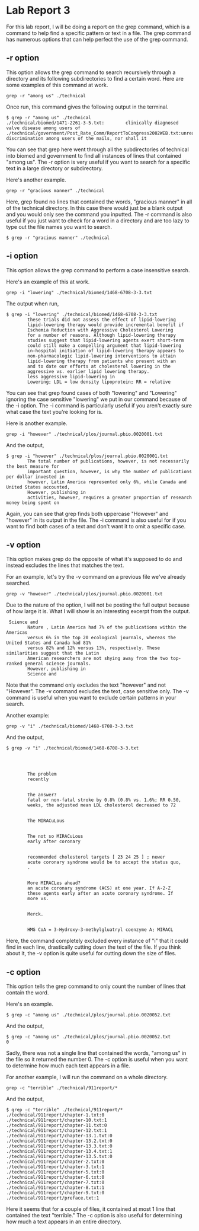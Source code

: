 <h1> Lab Report 3 </h1>

For this lab report, I will be doing a report on the grep command, which is a command to help find a specific pattern or text in a file.
The grep command has numerous options that can help perfect the use of the grep command.

<h2> -r option </h2>

This option allows the grep command to search recursively through a directory and its following subdirectories to find a certain word.
Here are some examples of this command at work.

```
grep -r "among us" ./technical

```
Once run, this command gives the following output in the terminal.

```
$ grep -r "among us" ./technical
./technical/biomed/1471-2261-3-5.txt:        clinically diagnosed valve disease among users of
./technical/government/Post_Rate_Comm/ReportToCongress2002WEB.txt:unreasonable discrimination among users of the mails, nor shall it

```

You can see that grep here went through all the subdirectories of technical into biomed and government to find all instances of lines
that contained "among us". The -r option is very useful if you want to search for a specific text in a large directory or subdirectory.

Here's another example.

```
grep -r "gracious manner" ./technical

```
Here, grep found no lines that contained the words, "gracious manner" in all of the technical directory. In this case there would just be a blank output and you would only see
the command you inputted. The -r command is also useful if you just want to check for a word in a directory and are too lazy to type out the file names you want to search.

```
$ grep -r "gracious manner" ./technical

```

<h2> -i option </h2>

This option allows the grep command to perform a case insensitive search.

Here's an example of this at work.

```
grep -i "lowering" ./technical/biomed/1468-6708-3-3.txt

```

The output when run,

```
$ grep -i "lowering" ./technical/biomed/1468-6708-3-3.txt
        these trials did not assess the effect of lipid-lowering
        lipid-lowering therapy would provide incremental benefit if
        Ischemia Reduction with Aggressive Cholesterol Lowering
        for a number of reasons. Although lipid-lowering therapy
        studies suggest that lipid-lowering agents exert short-term
        could still make a compelling argument that lipid-lowering
        in-hospital initiation of lipid-lowering therapy appears to
        non-pharmacologic lipid-lowering interventions to attain
        lipid-lowering therapy from patients who present with an
        and to date our efforts at cholesterol lowering in the
        aggressive vs. earlier lipid lowering therapy.
        less aggressive lipid-lowering in
        Lowering; LDL = low density lipoprotein; RR = relative
```

You can see that grep found cases of both "lowering" and "Lowering" ignoring the case sensitive "lowering" we put in our command because of the -i option.
The -i command is particularly useful if you aren't exactly sure what case the text you're looking for is.

Here is another example.

```
grep -i "however" ./technical/plos/journal.pbio.0020001.txt

```

And the output,

```
$ grep -i "however" ./technical/plos/journal.pbio.0020001.txt
        The total number of publications, however, is not necessarily the best measure for
        important question, however, is why the number of publications per dollar invested in
        however, Latin America represented only 6%, while Canada and United States accounted,
        However, publishing in
        activities, however, requires a greater proportion of research money being spent on
```

Again, you can see that grep finds both uppercase "However" and "however" in its output in the file. The -i command is also useful
for if you want to find both cases of a text and don't want it to omit a specific case.

<h2> -v option </h2>

This option makes grep do the opposite of what it's supposed to do and instead excludes the lines that matches the text.

For an example, let's try the -v command on a previous file we've already searched.

```
grep -v "however" ./technical/plos/journal.pbio.0020001.txt

```

Due to the nature of the option, I will not be posting the full output because of how large it is. What I will show is an interesting excerpt from the output.

```
 Science and
        Nature , Latin America had 7% of the publications within the Americas
        versus 6% in the top 20 ecological journals, whereas the United States and Canada had 81%
        versus 82% and 12% versus 13%, respectively. These similarities suggest that the Latin
        American researchers are not shying away from the two top-ranked general science journals.
        However, publishing in
        Science and
```

Note that the command only excludes the text "however"  and not "However". The -v command excludes the text, case sensitive only. The -v command is useful when you want to exclude
certain patterns in your search.

Another example:

```
grep -v "i" ./technical/biomed/1468-6708-3-3.txt

```

And the output,

```
$ grep -v "i" ./technical/biomed/1468-6708-3-3.txt




        The problem
        recently


        The answer?
        fatal or non-fatal stroke by 0.8% (0.8% vs. 1.6%; RR 0.50,
        weeks, the adjusted mean LDL cholesterol decreased to 72


        The MIRACuLous


        The not so MIRACuLous
        early after coronary


        recommended cholesterol targets [ 23 24 25 ] ; newer
        acute coronary syndrome would be to accept the status quo,
        .


        More MIRACLes ahead?
        an acute coronary syndrome (ACS) at one year. If A-2-Z
        these agents early after an acute coronary syndrome. If
        more vs.


        Merck.


        HMG CoA = 3-Hydroxy-3-methylgluatryl coenzyme A; MIRACL

```

Here, the command completely excluded every instance of "i" that it could find in each line, drastically cutting down the text of the file. If you think about it, the -v option is quite useful for 
cutting down the size of files.

<h2> -c option </h2>

This option tells the grep command to only count the number of lines that contain the word.

Here's an example.

```
$ grep -c "among us" ./technical/plos/journal.pbio.0020052.txt

```

And the output,

```
$ grep -c "among us" ./technical/plos/journal.pbio.0020052.txt
0
```

Sadly, there was not a single line that contained the words, "among us" in the file so it returned the number 0. The -c option is useful when you want to determine how 
much each text appears in a file.

For another example, I will run the command on a whole directory.

```
grep -c "terrible" ./technical/911report/*

```

And the output,

```
$ grep -c "terrible" ./technical/911report/*
./technical/911report/chapter-1.txt:0
./technical/911report/chapter-10.txt:1
./technical/911report/chapter-11.txt:0
./technical/911report/chapter-12.txt:1
./technical/911report/chapter-13.1.txt:0
./technical/911report/chapter-13.2.txt:0
./technical/911report/chapter-13.3.txt:0
./technical/911report/chapter-13.4.txt:1
./technical/911report/chapter-13.5.txt:0
./technical/911report/chapter-2.txt:0
./technical/911report/chapter-3.txt:1
./technical/911report/chapter-5.txt:0
./technical/911report/chapter-6.txt:0
./technical/911report/chapter-7.txt:0
./technical/911report/chapter-8.txt:1
./technical/911report/chapter-9.txt:0
./technical/911report/preface.txt:1
```
Here it seems that for a couple of files, it contained at most 1 line that contained the text "terrible." The -c option is also useful for determining how much a text appears in an entire directory.

